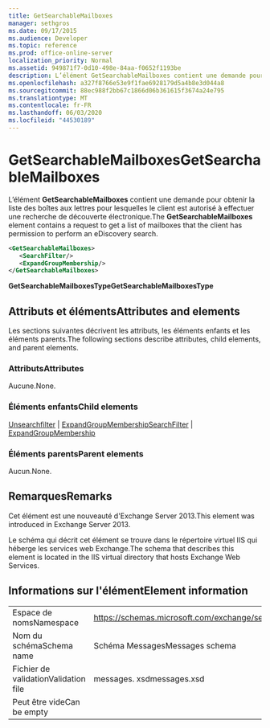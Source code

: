 ```yaml
---
title: GetSearchableMailboxes
manager: sethgros
ms.date: 09/17/2015
ms.audience: Developer
ms.topic: reference
ms.prod: office-online-server
localization_priority: Normal
ms.assetid: 949871f7-0d10-498e-84aa-f0652f1193be
description: L’élément GetSearchableMailboxes contient une demande pour obtenir la liste des boîtes aux lettres pour lesquelles le client est autorisé à effectuer une recherche de découverte électronique.
ms.openlocfilehash: a327f8766e53e9f1fae6928179d5a4b8e3d044a8
ms.sourcegitcommit: 88ec988f2bb67c1866d06b361615f3674a24e795
ms.translationtype: MT
ms.contentlocale: fr-FR
ms.lasthandoff: 06/03/2020
ms.locfileid: "44530189"
---
```

# <a name="getsearchablemailboxes"></a><span data-ttu-id="fe2e1-103">GetSearchableMailboxes</span><span class="sxs-lookup"><span data-stu-id="fe2e1-103">GetSearchableMailboxes</span></span>

<span data-ttu-id="fe2e1-104">L’élément **GetSearchableMailboxes** contient une demande pour obtenir la liste des boîtes aux lettres pour lesquelles le client est autorisé à effectuer une recherche de découverte électronique.</span><span class="sxs-lookup"><span data-stu-id="fe2e1-104">The **GetSearchableMailboxes** element contains a request to get a list of mailboxes that the client has permission to perform an eDiscovery search.</span></span> 
  
```XML
<GetSearchableMailboxes>
   <SearchFilter/>
   <ExpandGroupMembership/>
</GetSearchableMailboxes>
```

 <span data-ttu-id="fe2e1-105">**GetSearchableMailboxesType**</span><span class="sxs-lookup"><span data-stu-id="fe2e1-105">**GetSearchableMailboxesType**</span></span>
## <a name="attributes-and-elements"></a><span data-ttu-id="fe2e1-106">Attributs et éléments</span><span class="sxs-lookup"><span data-stu-id="fe2e1-106">Attributes and elements</span></span>

<span data-ttu-id="fe2e1-107">Les sections suivantes décrivent les attributs, les éléments enfants et les éléments parents.</span><span class="sxs-lookup"><span data-stu-id="fe2e1-107">The following sections describe attributes, child elements, and parent elements.</span></span>
  
### <a name="attributes"></a><span data-ttu-id="fe2e1-108">Attributs</span><span class="sxs-lookup"><span data-stu-id="fe2e1-108">Attributes</span></span>

<span data-ttu-id="fe2e1-109">Aucune.</span><span class="sxs-lookup"><span data-stu-id="fe2e1-109">None.</span></span>
  
### <a name="child-elements"></a><span data-ttu-id="fe2e1-110">Éléments enfants</span><span class="sxs-lookup"><span data-stu-id="fe2e1-110">Child elements</span></span>

<span data-ttu-id="fe2e1-111">[Unsearchfilter](searchfilter.md)  |  [ExpandGroupMembership](expandgroupmembership.md)</span><span class="sxs-lookup"><span data-stu-id="fe2e1-111">[SearchFilter](searchfilter.md) | [ExpandGroupMembership](expandgroupmembership.md)</span></span>
  
### <a name="parent-elements"></a><span data-ttu-id="fe2e1-112">Éléments parents</span><span class="sxs-lookup"><span data-stu-id="fe2e1-112">Parent elements</span></span>

<span data-ttu-id="fe2e1-113">Aucun.</span><span class="sxs-lookup"><span data-stu-id="fe2e1-113">None.</span></span>
  
## <a name="remarks"></a><span data-ttu-id="fe2e1-114">Remarques</span><span class="sxs-lookup"><span data-stu-id="fe2e1-114">Remarks</span></span>

<span data-ttu-id="fe2e1-115">Cet élément est une nouveauté d'Exchange Server 2013.</span><span class="sxs-lookup"><span data-stu-id="fe2e1-115">This element was introduced in Exchange Server 2013.</span></span>
  
<span data-ttu-id="fe2e1-116">Le schéma qui décrit cet élément se trouve dans le répertoire virtuel IIS qui héberge les services web Exchange.</span><span class="sxs-lookup"><span data-stu-id="fe2e1-116">The schema that describes this element is located in the IIS virtual directory that hosts Exchange Web Services.</span></span>
  
## <a name="element-information"></a><span data-ttu-id="fe2e1-117">Informations sur l'élément</span><span class="sxs-lookup"><span data-stu-id="fe2e1-117">Element information</span></span>

|||
|:-----|:-----|
|<span data-ttu-id="fe2e1-118">Espace de noms</span><span class="sxs-lookup"><span data-stu-id="fe2e1-118">Namespace</span></span>  <br/> |https://schemas.microsoft.com/exchange/services/2006/messages  <br/> |
|<span data-ttu-id="fe2e1-119">Nom du schéma</span><span class="sxs-lookup"><span data-stu-id="fe2e1-119">Schema name</span></span>  <br/> |<span data-ttu-id="fe2e1-120">Schéma Messages</span><span class="sxs-lookup"><span data-stu-id="fe2e1-120">Messages schema</span></span>  <br/> |
|<span data-ttu-id="fe2e1-121">Fichier de validation</span><span class="sxs-lookup"><span data-stu-id="fe2e1-121">Validation file</span></span>  <br/> |<span data-ttu-id="fe2e1-122">messages. xsd</span><span class="sxs-lookup"><span data-stu-id="fe2e1-122">messages.xsd</span></span>  <br/> |
|<span data-ttu-id="fe2e1-123">Peut être vide</span><span class="sxs-lookup"><span data-stu-id="fe2e1-123">Can be empty</span></span>  <br/> ||
   

